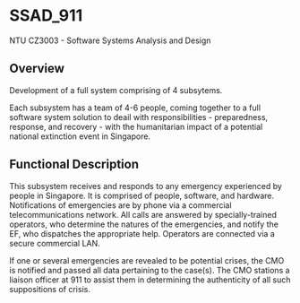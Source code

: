 # SSAD_911
NTU CZ3003 - Software Systems Analysis and Design

## Overview
Development of a full system comprising of 4 subsytems. 

Each subsystem has a team of 4-6 people, coming together to a full software system solution to deail with responsibilities - preparedness, response, and recovery - with the humanitarian impact of a potential national extinction event in Singapore. 

## Functional Description 

This subsystem receives and responds to any emergency experienced by people in Singapore. It is comprised of people, software, and hardware. Notifications of emergencies are by phone via a commercial telecommunications network. All calls are answered by specially-trained operators, who determine the natures of the emergencies, and notify the EF, who dispatches the appropriate help. Operators are connected via a secure commercial LAN.

If one or several emergencies are revealed to be potential crises, the CMO is notified and passed all data pertaining to the case(s). The CMO stations a liaison officer at 911 to assist them in determining the authenticity of all such suppositions of crisis.

